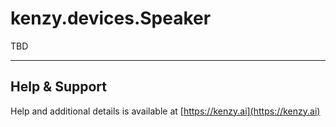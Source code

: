 # kenzy.devices.Speaker

TBD

-----

## Help &amp; Support
Help and additional details is available at [https://kenzy.ai](https://kenzy.ai)